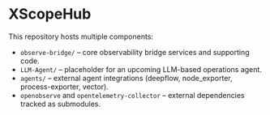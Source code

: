 # XScopeHub

This repository hosts multiple components:

- `observe-bridge/` – core observability bridge services and supporting code.
- `LLM-Agent/` – placeholder for an upcoming LLM-based operations agent.
- `agents/` – external agent integrations (deepflow, node_exporter, process-exporter, vector).
- `openobserve` and `opentelemetry-collector` – external dependencies tracked as submodules.
